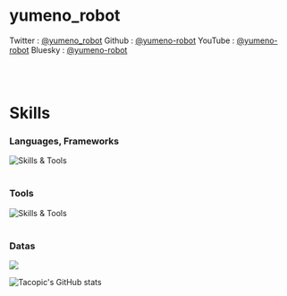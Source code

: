 


# yumeno_robot
Twitter : [@yumeno_robot](https://twitter.com/yumeno_robot)
Github : [@yumeno-robot](https://github.com/yumeno-robot)
YouTube : [@yumeno-robot](https://www.youtube.com/@yumeno-robot)
Bluesky : [@yumeno-robot](https://bsky.app/profile/yumeno-robot.bsky.social)

<br /><br />

# Skills
<table>

### Languages, Frameworks
![Skills & Tools](https://skillicons.dev/icons?i=arduino,c,cpp,cs,py,html,css,js,raspberrypi)
 <br /><br />

### Tools
![Skills & Tools](https://skillicons.dev/icons?i=vscode,unity,github,discord,git,ai,twitter,gmail)
 <br /><br />


### Datas
![](https://github-readme-stats.vercel.app/api/top-langs?username=yumeno-robot&show_icons=true&locale=en&layout=compact)

![Tacopic's GitHub stats](https://github-readme-stats.vercel.app/api?username=yumeno-robot&show_icons=true&theme=vue-dark)   
</table>
 
